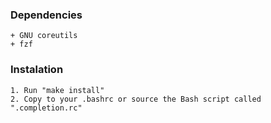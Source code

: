 ### Dependencies ###
	+ GNU coreutils
	+ fzf

### Instalation ###
	1. Run "make install"
	2. Copy to your .bashrc or source the Bash script called ".completion.rc"
